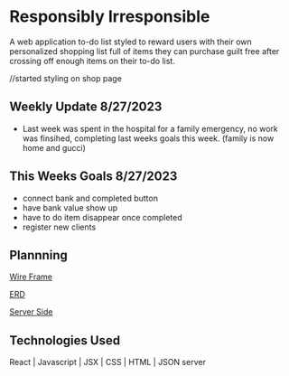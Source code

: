 # Responsibly Irresponsible

A web application to-do list styled to reward users with their own personalized shopping list full of items they can purchase guilt free after crossing off enough items on their to-do list. 

//started styling on shop page 
## Weekly Update 8/27/2023
- Last week was spent in the hospital for a family emergency, no work was finsihed, completing last weeks goals this week. (family is now home and gucci)

## This Weeks Goals 8/27/2023
- connect bank and completed button
- have bank value show up
- have to do item disappear once completed
- register new clients

## Plannning
<!-- wireframe -->
[Wire Frame](https://sketchboard.me/xDzCDvVcZcc#/)

[ERD](https://dbdiagram.io/d/636c1157c9abfc6111717e96)

[Server Side](https://github.com/kjburton03/responsibly_irresponsibly_server)

## Technologies Used
React |
Javascript |
JSX |
CSS |
HTML |
JSON server 
